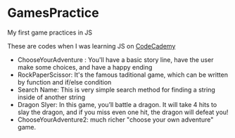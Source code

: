 # GamesPractice
My first game practices in JS

These are codes when I was learning JS on <a href="http://www.codecademy.com/">CodeCademy</a>

<ul>
<li>ChooseYourAdventure : You'll have a basic story line, have the user make some choices, and have a happy ending</li>
<li>RockPaperScissor: It's the famous taditional game, which can be written by function and if/else condition</li>
<li>Search Name: This is very simple search method for finding a string inside of another string</li>
<li>Dragon Slyer: In this game, you’ll battle a dragon. It will take 4 hits to slay the dragon, and if you miss even one hit, the dragon will defeat you!</li>
<li>ChooseYourAdventure2: much richer "choose your own adventure" game.</li>
</ul>


